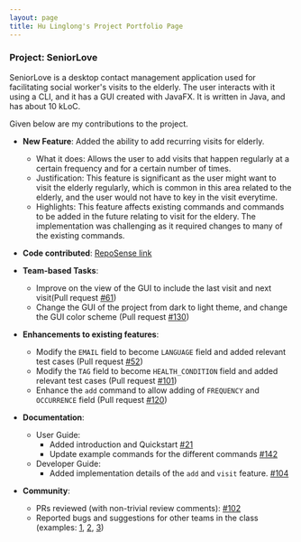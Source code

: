 ```yaml
---
layout: page
title: Hu Linglong's Project Portfolio Page
---
```


### Project: SeniorLove

SeniorLove is a desktop contact management application used for facilitating social worker's visits to the elderly. The user interacts with it using a CLI, and it has a GUI created with JavaFX. It is written in Java, and has about 10 kLoC.

Given below are my contributions to the project.

* **New Feature**: Added the ability to add recurring visits for elderly.
    * What it does: Allows the user to add visits that happen regularly at a certain frequency and for a certain number of times.
    * Justification: This feature is significant as the user might want to visit the elderly regularly, which is common in this area related to the elderly, and the user would not have to key in the visit everytime.
    * Highlights: This feature affects existing commands and commands to be added in the future relating to visit for the eldery. The implementation was challenging as it required changes to many of the existing commands.

* **Code contributed**: [RepoSense link](https://nus-cs2103-ay2122s1.github.io/tp-dashboard/?search=&sort=groupTitle&sortWithin=title&timeframe=commit&mergegroup=&groupSelect=groupByRepos&breakdown=true&checkedFileTypes=docs~functional-code~test-code~other&since=2021-09-17&tabOpen=true&tabType=authorship&tabAuthor=huisthat&tabRepo=AY2122S1-CS2103-T14-1%2Ftp%5Bmaster%5D&authorshipIsMergeGroup=false&authorshipFileTypes=docs~functional-code~test-code&authorshipIsBinaryFileTypeChecked=false)

* **Team-based Tasks**:
    * Improve on the view of the GUI to include the last visit and next visit(Pull request [\#61](https://github.com/AY2122S1-CS2103-T14-1/tp/pull/61))
    * Change the GUI of the project from dark to light theme, and change the GUI color scheme (Pull request [\#130](https://github.com/AY2122S1-CS2103-T14-1/tp/pull/130))

* **Enhancements to existing features**:
    * Modify the `EMAIL` field to become `LANGUAGE` field and added relevant test cases (Pull request [\#52](https://github.com/AY2122S1-CS2103-T14-1/tp/pull/52))
    * Modify the `TAG` field to become `HEALTH_CONDITION` field and added relevant test cases (Pull request [\#101](https://github.com/AY2122S1-CS2103-T14-1/tp/pull/101))
    * Enhance the `add` command to allow adding of `FREQUENCY` and `OCCURRENCE` field (Pull request [\#120](https://github.com/AY2122S1-CS2103-T14-1/tp/pull/120))

* **Documentation**:
    * User Guide:
        * Added introduction and Quickstart [\#21](https://github.com/AY2122S1-CS2103-T14-1/tp/pull/21)
        * Update example commands for the different commands [\#142](https://github.com/AY2122S1-CS2103-T14-1/tp/pull/142)
    * Developer Guide:
        * Added implementation details of the `add` and `visit` feature. [\#104](https://github.com/AY2122S1-CS2103-T14-1/tp/pull/104)

* **Community**:
    * PRs reviewed (with non-trivial review comments): [\#102](https://github.com/AY2122S1-CS2103-T14-1/tp/pull/102)
    * Reported bugs and suggestions for other teams in the class (examples: [1](https://github.com/huisthat/ped/issues/4), [2](https://github.com/huisthat/ped/issues/5), [3](https://github.com/huisthat/ped/issues/7))
